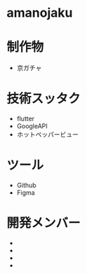 # amanojaku

# 制作物
- 京ガチャ
# 技術スッタク
- flutter
- GoogleAPI
- ホットペッパービュー
# ツール
- Github
- Figma
# 開発メンバー
- []()
- []()
- []()
- []()
